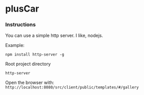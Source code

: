 # plusCar

### Instructions

You can use a simple http server.
I like, nodejs.

Example:

``npm install http-server -g``

Root project directory

``http-server``

Open the browser with: ``http://localhost:8080/src/client/public/templates/#/gallery``
